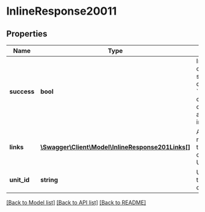 # InlineResponse20011

## Properties
Name | Type | Description | Notes
------------ | ------------- | ------------- | -------------
**success** | **bool** | Indicates if the operation succeeded.  If it did not, then the &#x60;errors&#x60; collection will contain additional information. | 
**links** | [**\Swagger\Client\Model\InlineResponse201Links[]**](InlineResponse201Links.md) | A list of related resources and their corresponding URL links. | 
**unit_id** | **string** | Unit ID of unit that was created/renewed | 

[[Back to Model list]](../README.md#documentation-for-models) [[Back to API list]](../README.md#documentation-for-api-endpoints) [[Back to README]](../README.md)


